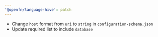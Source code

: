 ```yaml
---
'@openfn/language-hive': patch
---
```


- Change `host` format from `uri` to `string` in `configuration-schema.json`
- Update required list to include `database`
